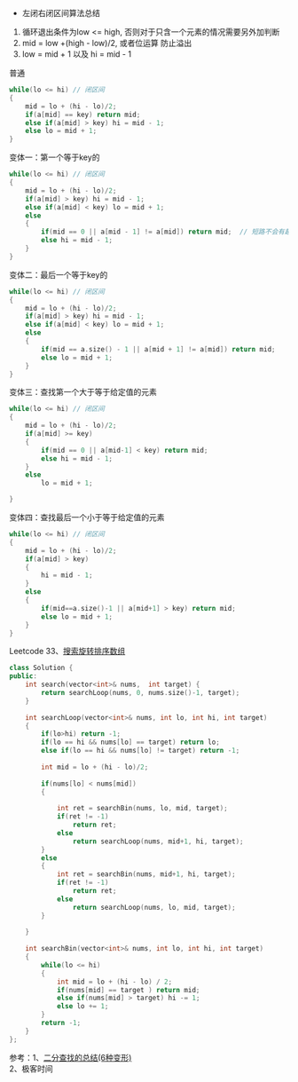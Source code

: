 - 左闭右闭区间算法总结
1. 循环退出条件为low <= high, 否则对于只含一个元素的情况需要另外加判断
2. mid = low +(high - low)/2, 或者位运算 防止溢出
3. low = mid + 1 以及 hi = mid - 1

普通
```c++
while(lo <= hi) // 闭区间
{
    mid = lo + (hi - lo)/2;
    if(a[mid] == key) return mid;
    else if(a[mid] > key) hi = mid - 1;
    else lo = mid + 1;
}
```

变体一：第一个等于key的
```c++
while(lo <= hi) // 闭区间
{
    mid = lo + (hi - lo)/2;
    if(a[mid] > key) hi = mid - 1;
    else if(a[mid] < key) lo = mid + 1;
    else
    {
        if(mid == 0 || a[mid - 1] != a[mid]) return mid;  // 短路不会有越界问题同时直接用!=不容易出错
        else hi = mid - 1;
    }
}
```

变体二：最后一个等于key的
```c++
while(lo <= hi) // 闭区间
{
    mid = lo + (hi - lo)/2;
    if(a[mid] > key) hi = mid - 1;
    else if(a[mid] < key) lo = mid + 1;
    else
    {
        if(mid == a.size() - 1 || a[mid + 1] != a[mid]) return mid;
        else lo = mid + 1;
    }
}
```

变体三：查找第一个大于等于给定值的元素
```c++
while(lo <= hi) // 闭区间
{
    mid = lo + (hi - lo)/2;
    if(a[mid] >= key) 
    {   
        if(mid == 0 || a[mid-1] < key) return mid;
        else hi = mid - 1;
    }
    else  
        lo = mid + 1;

}
```
变体四：查找最后一个小于等于给定值的元素
```c++
while(lo <= hi) // 闭区间
{
    mid = lo + (hi - lo)/2;
    if(a[mid] > key) 
    {   
        hi = mid - 1;
    }
    else 
    {
        if(mid==a.size()-1 || a[mid+1] > key) return mid;
        else lo = mid + 1;
    }  
}
```

Leetcode 33、[搜索旋转排序数组](https://leetcode-cn.com/problems/search-in-rotated-sorted-array/submissions/)
```c++
class Solution {
public:
    int search(vector<int>& nums,  int target) {
        return searchLoop(nums, 0, nums.size()-1, target);
    }
    
    int searchLoop(vector<int>& nums, int lo, int hi, int target)
    {
        if(lo>hi) return -1;
        if(lo == hi && nums[lo] == target) return lo;
        else if(lo == hi && nums[lo] != target) return -1;
        
        int mid = lo + (hi - lo)/2;
        
        if(nums[lo] < nums[mid])
        {
            
            int ret = searchBin(nums, lo, mid, target);
            if(ret != -1)
                return ret;
            else 
                return searchLoop(nums, mid+1, hi, target);
        }
        else
        {
            int ret = searchBin(nums, mid+1, hi, target);
            if(ret != -1)
                return ret;
            else 
                return searchLoop(nums, lo, mid, target);
        }
    
    }
    
    int searchBin(vector<int>& nums, int lo, int hi, int target)
    {
        while(lo <= hi)
        {
            int mid = lo + (hi - lo) / 2;
            if(nums[mid] == target ) return mid;
            else if(nums[mid] > target) hi -= 1;
            else lo += 1;
        }
        return -1;
    }
};
```
参考：1、[二分查找的总结(6种变形)](https://blog.csdn.net/zxzxzx0119/article/details/82670761)  
2、极客时间